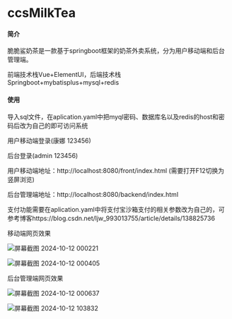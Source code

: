 # ccsMilkTea
#### 简介

脆脆鲨奶茶是一款基于springboot框架的奶茶外卖系统，分为用户移动端和后台管理端。

前端技术栈Vue+ElementUI，后端技术栈Springboot+mybatisplus+mysql+redis

#### 使用

导入sql文件，在aplication.yaml中把myql密码、数据库名以及redis的host和密码后改为自己的即可访问系统

用户移动端登录(康娜 123456)

后台登录(admin 123456)

用户移动端地址：http://localhost:8080/front/index.html    (需要打开F12切换为竖屏浏览)

后台管理端地址：http://localhost:8080/backend/index.html

支付功能需要在aplication.yaml中将支付宝沙箱支付的相关参数改为自己的，可参考博客https://blog.csdn.net/ljw_993013755/article/details/138825736

移动端网页效果

![屏幕截图 2024-10-12 000221](https://github.com/user-attachments/assets/e01ce68b-a3f1-45e1-ae4b-7b73a6d20f97)

![屏幕截图 2024-10-12 000405](https://github.com/user-attachments/assets/67c68c6a-49c1-4e88-b15a-25832d63c1e5)

后台管理端网页效果

![屏幕截图 2024-10-12 000637](https://github.com/user-attachments/assets/b291658c-fb85-4035-af70-920674c43b73)

![屏幕截图 2024-10-12 103832](https://github.com/user-attachments/assets/f96f5030-9d5c-466b-9d96-c65ddccd6279)
